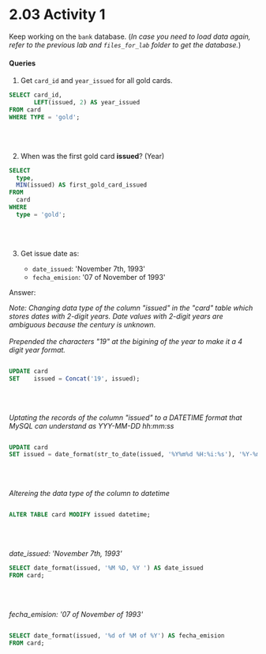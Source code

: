# 2.03 Activity 1

Keep working on the `bank` database. (_In case you need to load data again, refer to the previous lab and `files_for_lab` folder to get the database._)

#### Queries

1. Get `card_id` and `year_issued` for all gold cards.

```sql
SELECT card_id,
       LEFT(issued, 2) AS year_issued
FROM card
WHERE TYPE = 'gold';
```

<br></br>



2. When was the first gold card **issued**? (Year)

```sql
SELECT
  type,
  MIN(issued) AS first_gold_card_issued 
FROM
  card 
WHERE
  type = 'gold';
  ```

<br></br>


3. Get issue date as:

   - `date_issued`: 'November 7th, 1993'
   - `fecha_emision`: '07 of November of 1993'

Answer:

*Note: Changing data type of the column "issued" in the "card" table
which stores dates with 2-digit years. 
Date values with 2-digit years are ambiguous because the century is unknown.*
<br></br>
*Prepended the characters "19" at the bigining 
of the year to make it a 4 digit year format.*

```sql

UPDATE card
SET    issued = Concat('19', issued); 
```

<br></br>

*Uptating the records of the column "issued" to a DATETIME format
that MySQL can understand as YYY-MM-DD hh:mm:ss*

```sql

UPDATE card
SET issued = date_format(str_to_date(issued, '%Y%m%d %H:%i:%s'), '%Y-%m-%d %H:%i:%s');
```

<br></br>

*Altereing the data type of the column to datetime*

```sql

ALTER TABLE card MODIFY issued datetime;
```

<br></br> 

*date_issued: 'November 7th, 1993'*

```sql
SELECT date_format(issued, '%M %D, %Y ') AS date_issued
FROM card;
```

<br></br>

*fecha_emision: '07 of November of 1993'*

```sql

SELECT date_format(issued, '%d of %M of %Y') AS fecha_emision
FROM card;
```

